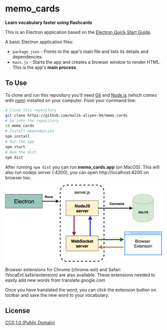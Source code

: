 # memo_cards

**Learn vocabulary faster using flashcards**

This is an Electron application based on the [Electron Quick Start Guide](https://github.com/electron/electron-quick-start).

A basic Electron application files:

- `package.json` - Points to the app's main file and lists its details and dependencies.
- `main.js` - Starts the app and creates a browser window to render HTML. This is the app's **main process**.

## To Use

To clone and run this repository you'll need [Git](https://git-scm.com) and [Node.js](https://nodejs.org/en/download/) (which comes with [npm](http://npmjs.com)) installed on your computer. From your command line:

```bash
# Clone this repository
git clone https://github.com/malik-aliyev-94/memo_cards
# Go into the repository
cd memo_cards
# Install dependencies
npm install
# Run the app
npm start
# Run the dist
npm dist
```

After running `npm dist` you can run **memo_cards.app** (on MacOS). This will also run nodejs server (:4200), you can open http://localhost:4200 on browser too. 


![Application](app/images/memo_cards.png)

Browser extensions for Chrome (chrome-ext) and Safari (VocaExt.safariextension) are also available. 
These extensions needed to easily add new words from translate.google.com

Once you have translated the word, you can click the extension button on toolbar and save the new word to your vocabulary. 



## License

[CC0 1.0 (Public Domain)](LICENSE.md)

